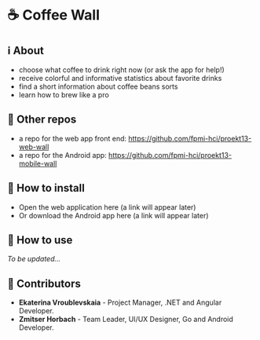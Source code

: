# ☕ Coffee Wall   

## ℹ About
* choose what coffee to drink right now (or ask the app for help!)
* receive colorful and informative statistics about favorite drinks
* find a short information about coffee beans sorts
* learn how to brew like a pro

## 💾 Other repos
* a repo for the web app front end: https://github.com/fpmi-hci/proekt13-web-wall 
* a repo for the Android app: https://github.com/fpmi-hci/proekt13-mobile-wall

## 🔽 How to install
* Open the web application here (a link will appear later)
* Or download the Android app here (a link will appear later)

## 📜 How to use
*To be updated...*

## 👫 Contributors
* **Ekaterina Vroublevskaia** - Project Manager, .NET and Angular Developer.
* **Zmitser Horbach** - Team Leader, UI/UX Designer, Go and Android Developer.
